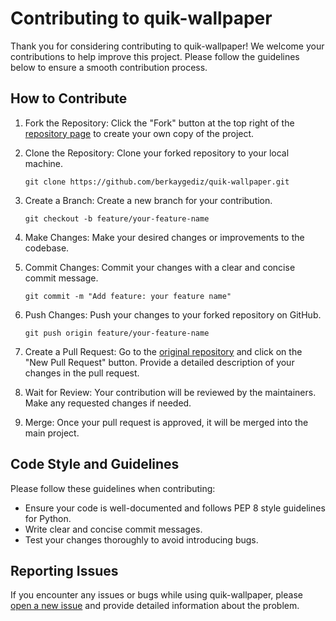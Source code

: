 # Contributing to quik-wallpaper

Thank you for considering contributing to quik-wallpaper! We welcome your contributions to help improve this project. Please follow the guidelines below to ensure a smooth contribution process.

## How to Contribute

1. Fork the Repository: Click the "Fork" button at the top right of the [repository page](https://github.com/berkaygediz/quik-wallpaper) to create your own copy of the project.

2. Clone the Repository: Clone your forked repository to your local machine.

   ```shell
   git clone https://github.com/berkaygediz/quik-wallpaper.git
   ```

3. Create a Branch: Create a new branch for your contribution.

   ```shell
   git checkout -b feature/your-feature-name
   ```

4. Make Changes: Make your desired changes or improvements to the codebase.

5. Commit Changes: Commit your changes with a clear and concise commit message.

   ```shell
   git commit -m "Add feature: your feature name"
   ```

6. Push Changes: Push your changes to your forked repository on GitHub.

   ```shell
   git push origin feature/your-feature-name
   ```

7. Create a Pull Request: Go to the [original repository](https://github.com/berkaygediz/quik-wallpaper) and click on the "New Pull Request" button. Provide a detailed description of your changes in the pull request.

8. Wait for Review: Your contribution will be reviewed by the maintainers. Make any requested changes if needed.

9. Merge: Once your pull request is approved, it will be merged into the main project.

## Code Style and Guidelines

Please follow these guidelines when contributing:

- Ensure your code is well-documented and follows PEP 8 style guidelines for Python.
- Write clear and concise commit messages.
- Test your changes thoroughly to avoid introducing bugs.

## Reporting Issues

If you encounter any issues or bugs while using quik-wallpaper, please [open a new issue](https://github.com/berkaygediz/quik-wallpaper/issues) and provide detailed information about the problem.
